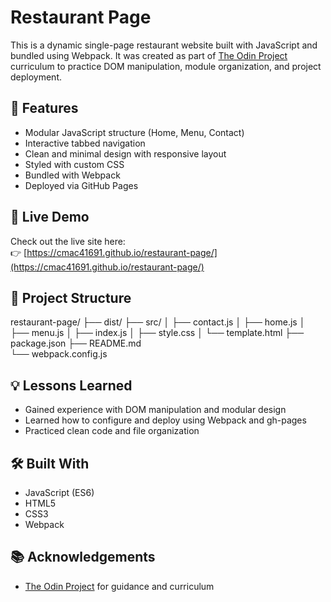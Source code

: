 # Restaurant Page
This is a dynamic single-page restaurant website built with JavaScript and bundled using Webpack. It was created as part of [The Odin Project](https://www.theodinproject.com) curriculum to practice DOM manipulation, module organization, and project deployment.

## 🔧 Features
- Modular JavaScript structure (Home, Menu, Contact)
- Interactive tabbed navigation
- Clean and minimal design with responsive layout
- Styled with custom CSS
- Bundled with Webpack
- Deployed via GitHub Pages

## 🚀 Live Demo
Check out the live site here:  
👉 [https://cmac41691.github.io/restaurant-page/](https://cmac41691.github.io/restaurant-page/)

## 📁 Project Structure
restaurant-page/
├── dist/
├── src/
│ ├── contact.js
│ ├── home.js
│ ├── menu.js
│ ├── index.js
│ ├── style.css
│ └── template.html
├── package.json
├── README.md               
└── webpack.config.js


## 💡 Lessons Learned
- Gained experience with DOM manipulation and modular design
- Learned how to configure and deploy using Webpack and gh-pages
- Practiced clean code and file organization

## 🛠️ Built With

- JavaScript (ES6)
- HTML5
- CSS3
- Webpack

## 📚 Acknowledgements
- [The Odin Project](https://www.theodinproject.com) for guidance and curriculum

